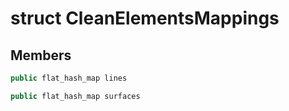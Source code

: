 # struct CleanElementsMappings


## Members

```cpp
public flat_hash_map lines
```

```cpp
public flat_hash_map surfaces
```



